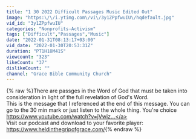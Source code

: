 ```yaml
---
title: "1 30 2022 Difficult Passages Music Edited Out"
image: "https:\/\/i.ytimg.com\/vi\/3y1ZPpfwuIU\/hqdefault.jpg"
vid_id: "3y1ZPpfwuIU"
categories: "Nonprofits-Activism"
tags: ["Difficult","Passages","Music"]
date: "2022-01-31T08:13:17+03:00"
vid_date: "2022-01-30T20:53:31Z"
duration: "PT1H18M41S"
viewcount: "323"
likeCount: "37"
dislikeCount: ""
channel: "Grace Bible Community Church"
---
```

{% raw %}There are passges in the Word of God that must be taken into consideration in light of the full revelation of God's Word. <br />This is the message that I referenced at the end of this message. You can go to the 30 min mark or just listen to the whole thing.  You're choice  <a rel="nofollow" target="blank" href="https://www.youtube.com/watch?v=jVwiz...">https://www.youtube.com/watch?v=jVwiz...</a><br />Visit our podcast and download to your favorite player: <a rel="nofollow" target="blank" href="https://www.heldinthegripofgrace.com/">https://www.heldinthegripofgrace.com/</a>{% endraw %}
